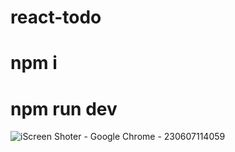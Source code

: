 # react-todo

# npm i
# npm run dev

![iScreen Shoter - Google Chrome - 230607114059](https://github.com/ankit-halfsquare/react-todo/assets/92157985/2bb10431-cb39-406b-9650-d4fd40074b9d)
